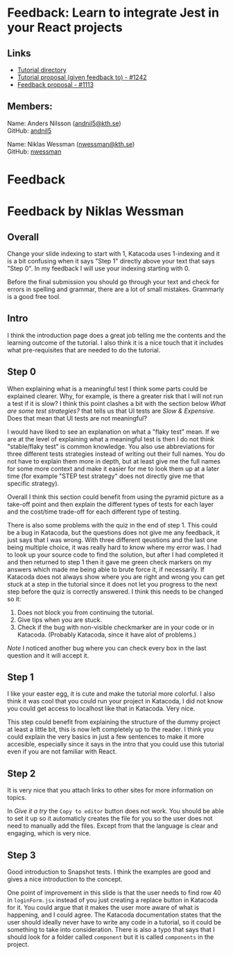 # Feedback: Learn to integrate Jest in your React projects

## Links

 - [Tutorial directory](https://github.com/KTH/devops-course/tree/2021/contributions/executable-tutorial/agnespet-adahen)
 - [Tutorial proposal (given feedback to) - #1242](https://github.com/KTH/devops-course/pull/1242)  
 - [Feedback proposal - #1113](https://github.com/KTH/devops-course/pull/1113)  

## Members:

Name: Anders Nilsson (andnil5@kth.se)  
GitHub: [andnil5](https://github.com/andnil5)

Name: Niklas Wessman (nwessman@kth.se)  
GitHub: [nwessman](https://github.com/nwessman)


# Feedback


# Feedback by Niklas Wessman

## Overall
Change your slide indexing to start with 1, Katacoda uses 1-indexing and it is a bit confusing when it says "Step 1" directly above your text that says "Step 0". In my feedback I will use your indexing starting with 0.

Before the final submission you should go through your text and check for errors in spelling and grammar, there are a lot of small mistakes. Grammarly is a good free tool.

## Intro

I think the introduction page does a great job telling me the contents and the learning outcome of the tutorial. I also think it is a nice touch that it includes what pre-requisites that are needed to do the tutorial.

## Step 0

When explaining what is a meaningful test I think some parts could be explained clearer. Why, for example, is there a greater risk that I will not run a test if it is slow? I think this point clashes a bit with the section below *What are some test strategies?* that tells us that UI tests are *Slow & Expensive*. Does that mean that UI tests are not meaningful?

I would have liked to see an explanation on what a "flaky test" mean. If we are at the level of explaining what a meaningful test is then I do not think "stable/flaky test" is common knowledge. You also use abbreviations for three different tests strategies instead of writing out their full names. You do not have to explain them more in depth, but at least give me the full names for some more context and make it easier for me to look them up at a later time (for example "STEP test strategy" does not directly give me that specific strategy).

Overall I think this section could benefit from using the pyramid picture as a take-off point and then explain the different types of tests for each layer and the cost/time trade-off for each different type of testing.

There is also some problems with the quiz in the end of step 1. This could be a bug in Katacoda, but the questions does not give me any feedback, it just says that I was wrong. With three different qeustions and the last one being multiple choice, it was really hard to know where my error was. I had to look up your source code to find the solution, but after I had completed it and then returned to step 1 then it gave me green check markers on my answers which made me being able to brute force it, if necessarily. If Katacoda does not always show where you are right and wrong you can get stuck at a step in the tutorial since it does not let you progress to the next step before the quiz is correctly answered. 
I think this needs to be changed so it:

1. Does not block you from continuing the tutorial.
2. Give tips when you are stuck.
3. Check if the bug with non-visible checkmarker are in your code or in Katacoda. (Probably Katacoda, since it have alot of problems.)

*Note* I noticed another bug where you can check every box in the last question and it will accept it.

## Step 1

I like your easter egg, it is cute and make the tutorial more colorful. I also think it was cool that you could run your project in Katacoda, I did not know you could get access to localhost like that in Katacoda. Very nice.

This step could benefit from explaining the structure of the dummy project at least a little bit, this is now left completely up to the reader. I think you could explain the very basics in just a few sentences to make it more accesible, especially since it says in the intro that you could use this tutorial even if you are not familiar with React.

## Step  2

It is very nice that you attach links to other sites for more information on topics. 

In *Give it a try* the `Copy to editor` button does not work. You should be able to set it up so it automaticly creates the file for you so the user does not need to manually add the files. Except from that the language is clear and engaging, which is very nice.

## Step 3

Good introduction to Snapshot tests. I think the examples are good and gives a nice introduction to the concept. 

One point of improvement in this slide is that the user needs to find row 40 in `loginForm.jsx` instead of you just creating a replace button in Katacoda for it. You could argue that it makes the user more aware of what is happening, and I could agree. The Katacoda documentation states that the user should ideally never have to write any code in a tutorial, so it could be something to take into consideration. There is also a typo that says that I should look for a folder called `component` but it is called `components` in the project. 